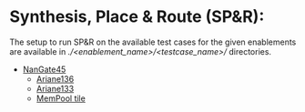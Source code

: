 # Synthesis, Place & Route (SP&R):
The setup to run SP&R on the available test cases for the given enablements are available in *./<enablement_name>/<testcase_name>/* directories.  
- [NanGate45](../Enablements/NanGate45/)
  - [Ariane136](./NanGate45/ariane136/)
  - [Ariane133](./NanGate45/ariane133/)
  - [MemPool tile](./NanGate45/mempool_tile/)
